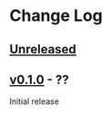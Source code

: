 Change Log
==========

## [Unreleased]

## [v0.1.0] - ??

Initial release


[Unreleased]: https://github.com/bnorm/kotlin-react-function/compare/v0.0.1...HEAD
[v0.1.0]: https://github.com/bnorm/kotlin-react-function/releases/tag/v0.0.1
